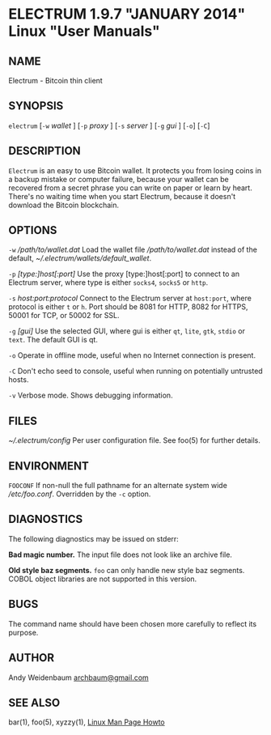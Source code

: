 ELECTRUM 1.9.7 "JANUARY 2014" Linux "User Manuals"
==================================================

NAME
----

Electrum - Bitcoin thin client

SYNOPSIS
--------

`electrum` [`-w` *wallet* ] [`-p` *proxy* ] [`-s` *server* ] [`-g` *gui* ] [`-o`] [`-C`]

DESCRIPTION
-----------

`Electrum` is an easy to use Bitcoin wallet. It protects you from
losing coins in a backup mistake or computer failure, because your
wallet can be recovered from a secret phrase you can write on paper
or learn by heart. There's no waiting time when you start Electrum,
because it doesn't download the Bitcoin blockchain.

OPTIONS
-------

`-w` */path/to/wallet.dat*
  Load the wallet file */path/to/wallet.dat* instead of the default,
  *~/.electrum/wallets/default_wallet*.

`-p` *[type:]host[:port]*
  Use the proxy [type:]host[:port] to connect to an Electrum server,
  where type is either `socks4`, `socks5` or `http`.

`-s` *host:port:protocol*
  Connect to the Electrum server at `host:port`, where protocol is either
  `t` or `h`. Port should be 8081 for HTTP, 8082 for HTTPS, 50001 for TCP,
  or 50002 for SSL.

`-g` *[gui]*
  Use the selected GUI, where gui is either `qt`, `lite`, `gtk`, `stdio`
  or `text`.
  The default GUI is qt.

`-o`
  Operate in offline mode, useful when no Internet connection is present.

`-C`
  Don't echo seed to console, useful when running on potentially
  untrusted hosts.

`-v`
  Verbose mode. Shows debugging information.

FILES
-----

*~/.electrum/config*
  Per user configuration file. See foo(5) for further details.

ENVIRONMENT
-----------

`FOOCONF`
  If non-null the full pathname for an alternate system wide */etc/foo.conf*.
  Overridden by the `-c` option.

DIAGNOSTICS
-----------

The following diagnostics may be issued on stderr:

**Bad magic number.**
  The input file does not look like an archive file.

**Old style baz segments.**
  `foo` can only handle new style baz segments. COBOL object libraries are not
  supported in this version.

BUGS
----

The command name should have been chosen more carefully to reflect its
purpose.

AUTHOR
------

Andy Weidenbaum <archbaum@gmail.com>

SEE ALSO
--------

bar(1), foo(5), xyzzy(1), [Linux Man Page Howto](
http://www.schweikhardt.net/man_page_howto.html)
